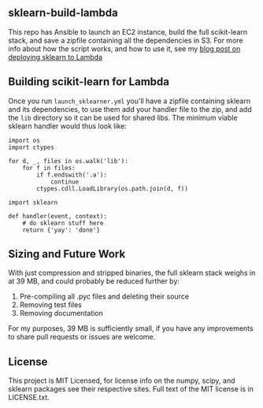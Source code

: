 ## sklearn-build-lambda

This repo has Ansible to launch an EC2 instance, build the full scikit-learn
stack, and save a zipfile containing all the dependencies in S3. For more info
about how the script works, and how to use it, see my [blog post on deploying
sklearn to Lambda](https://serverlesscode.com/post/deploy-scikitlearn-on-lamba/)

## Building scikit-learn for Lambda

Once you run `launch_sklearner.yml` you'll have a zipfile containing sklearn
and its dependencies, to use them add your handler file to the zip, and add the
`lib` directory so it can be used for shared libs. The minimum viable sklearn
handler would thus look like:

```
import os
import ctypes

for d, _, files in os.walk('lib'):
    for f in files:
        if f.endswith('.a'):
            continue
        ctypes.cdll.LoadLibrary(os.path.join(d, f))

import sklearn

def handler(event, context):
    # do sklearn stuff here
    return {'yay': 'done'}

```


## Sizing and Future Work

With just compression and stripped binaries, the full sklearn stack weighs in
at 39 MB, and could probably be reduced further by:

1. Pre-compiling all .pyc files and deleting their source
1. Removing test files
1. Removing documentation

For my purposes, 39 MB is sufficiently small, if you have any improvements to
share pull requests or issues are welcome.

## License

This project is MIT Licensed, for license info on the numpy, scipy, and sklearn
packages see their respective sites. Full text of the MIT license is in
LICENSE.txt.
